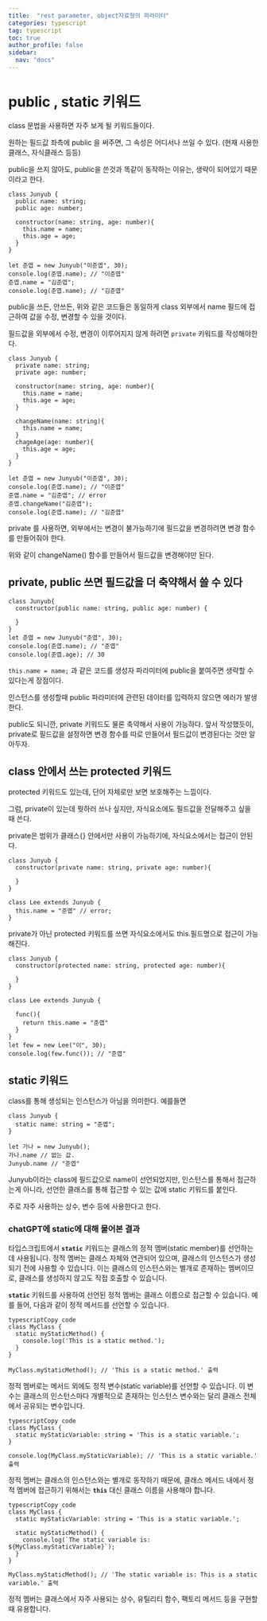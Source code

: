```yaml
---
title:  "rest parameter, object자료형의 파라미터"
categories: typescript
tag: typescript
toc: true
author_profile: false
sidebar:
  nav: "docs"
---
```


# public , static 키워드

class 문법을 사용하면 자주 보게 될 키워드들이다.

원하는 필드값 좌측에 public 을 써주면, 그 속성은 어디서나 쓰일 수 있다. (현재 사용한 클래스, 자식클래스 등등)

public을 쓰지 않아도, public을 쓴것과 똑같이 동작하는 이유는, 생략이 되어있기 때문이라고 한다.

```tsx
class Junyub {
  public name: string;
  public age: number;

  constructor(name: string, age: number){
    this.name = name;
    this.age = age;
  }
}

let 준엽 = new Junyub("이준엽", 30);
console.log(준엽.name); // "이준엽"
준엽.name = "김준엽";
console.log(준엽.name); // "김준엽"
```

public을 쓰든, 안쓰든, 위와 같은 코드들은 동일하게 class 외부에서 name 필드에 접근하여 값을 수정, 변경할 수 있을 것이다.

필드값을 외부에서 수정, 변경이 이루어지지 않게 하려면 `private` 키워드를 작성해야한다.

```tsx
class Junyub {
  private name: string;
  private age: number;

  constructor(name: string, age: number){
    this.name = name;
    this.age = age;
  }
  
  changeName(name: string){
    this.name = name;
  }
  chageAge(age: number){
    this.age = age;
  }
}

let 준엽 = new Junyub("이준엽", 30);
console.log(준엽.name); // "이준엽"
준엽.name = "김준엽"; // error
준엽.changeName("김준엽");
console.log(준엽.name); // "김준엽"
```

private 를 사용하면, 외부에서는 변경이 불가능하기에 필드값을 변경하려면 변경 함수를 만들어줘야 한다.

위와 같이 changeName() 함수를 만들어서 필드값을 변경해야만 된다.

## private, public 쓰면 필드값을 더 축약해서 쓸 수 있다

```tsx
class Junyub{
  constructor(public name: string, public age: number) {
    
  }
}
let 준엽 = new Junyub("준엽", 30);
console.log(준엽.name); // "준엽"
console.log(준엽.age); // 30
```

`this.name = name;` 과 같은 코드를 생성자 파라미터에 public을 붙여주면 생략할 수 있다는게 장점이다.

인스턴스를 생성할때 public 파라미터에 관련된 데이터를 입력하지 않으면 에러가 발생한다.

public도 되니깐, private 키워드도 물론 축약해서 사용이 가능하다. 앞서 작성했듯이, private로 필드값을 설정하면 변경 함수를 따로 만들어서 필드값이 변경된다는 것만 알아두자.

## class 안에서 쓰는 protected 키워드

protected 키워드도 있는데, 단어 자체로만 보면 보호해주는 느낌이다.

그럼, private이 있는데 뭣하러 쓰나 싶지만, 자식요소에도 필드값을 전달해주고 싶을 때 쓴다.

private은 범위가 클래스{} 안에서만 사용이 가능하기에, 자식요소에서는 접근이 안된다.

```tsx
class Junyub {
  constructor(private name: string, private age: number){

  }  
}

class Lee extends Junyub {
  this.name = "준엽" // error;
}
```

private가 아닌 protected 키워드를 쓰면 자식요소에서도 this.필드명으로 접근이 가능해진다.

```tsx
class Junyub {
  constructor(protected name: string, protected age: number){

  }  
}

class Lee extends Junyub {
  
  func(){
    return this.name = "준엽"
  }
}
let few = new Lee("이", 30);
console.log(few.func()); // "준엽"
```

## static 키워드

class를 통해 생성되는 인스턴스가 아님을 의미한다. 예를들면

```tsx
class Junyub {
  static name: string = "준엽";
}

let 가나 = new Junyub();
가나.name // 없는 값.
Junyub.name // "준엽"
```

Junyub이라는 class에 필드값으로 name이 선언되었지만, 인스턴스를 통해서 접근하는게 아니라, 선언한 클래스를 통해 접근할 수 있는 값에 static 키워드를 붙인다.

주로 자주 사용하는 상수, 변수 등에 사용한다고 한다.

### chatGPT에 static에 대해 물어본 결과
  타입스크립트에서 **`static`** 키워드는 클래스의 정적 멤버(static member)를 선언하는 데 사용됩니다. 정적 멤버는 클래스 자체와 연관되어 있으며, 클래스의 인스턴스가 생성되기 전에 사용할 수 있습니다. 이는 클래스의 인스턴스와는 별개로 존재하는 멤버이므로, 클래스를 생성하지 않고도 직접 호출할 수 있습니다.

**`static`** 키워드를 사용하여 선언된 정적 멤버는 클래스 이름으로 접근할 수 있습니다. 예를 들어, 다음과 같이 정적 메서드를 선언할 수 있습니다.

```tsx
typescriptCopy code
class MyClass {
  static myStaticMethod() {
    console.log('This is a static method.');
  }
}

MyClass.myStaticMethod(); // 'This is a static method.' 출력

```

정적 멤버로는 메서드 외에도 정적 변수(static variable)를 선언할 수 있습니다. 이 변수는 클래스의 인스턴스마다 개별적으로 존재하는 인스턴스 변수와는 달리 클래스 전체에서 공유되는 변수입니다.

```tsx
typescriptCopy code
class MyClass {
  static myStaticVariable: string = 'This is a static variable.';
}

console.log(MyClass.myStaticVariable); // 'This is a static variable.' 출력

```

정적 멤버는 클래스의 인스턴스와는 별개로 동작하기 때문에, 클래스 메서드 내에서 정적 멤버에 접근하기 위해서는 **`this`** 대신 클래스 이름을 사용해야 합니다.

```tsx
typescriptCopy code
class MyClass {
  static myStaticVariable: string = 'This is a static variable.';

  static myStaticMethod() {
    console.log(`The static variable is: ${MyClass.myStaticVariable}`);
  }
}

MyClass.myStaticMethod(); // 'The static variable is: This is a static variable.' 출력

```

정적 멤버는 클래스에서 자주 사용되는 상수, 유틸리티 함수, 팩토리 메서드 등을 구현할 때 유용합니다.